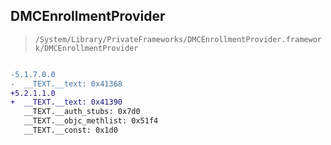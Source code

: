 ## DMCEnrollmentProvider

> `/System/Library/PrivateFrameworks/DMCEnrollmentProvider.framework/DMCEnrollmentProvider`

```diff

-5.1.7.0.0
-  __TEXT.__text: 0x41368
+5.2.1.1.0
+  __TEXT.__text: 0x41390
   __TEXT.__auth_stubs: 0x7d0
   __TEXT.__objc_methlist: 0x51f4
   __TEXT.__const: 0x1d0

```
